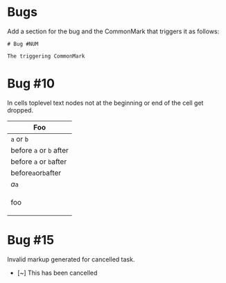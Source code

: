 Bugs
====

Add a section for the bug and the CommonMark that triggers it as 
follows:

```
# Bug #NUM

The triggering CommonMark
```

# Bug #10 

In cells toplevel text nodes not at the beginning or end of the cell
get dropped.

|  Foo                    |
|-------------------------|
| `a` or `b`              |
| before `a` or `b` after |
| before `a` or `b`after  |
| before`a`or`b`after     |
| *a*`a`                  |
| <p>foo</p>              |

# Bug #15 

Invalid markup generated for cancelled task.

* [~] This has been cancelled
